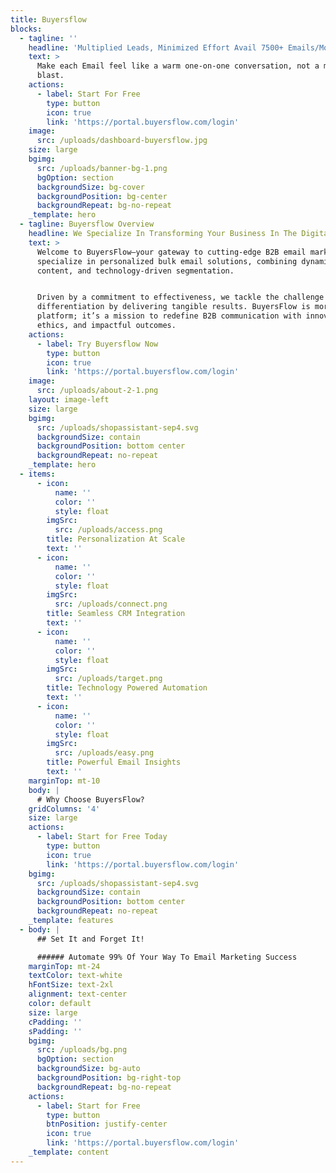 ```yaml
---
title: Buyersflow
blocks:
  - tagline: ''
    headline: 'Multiplied Leads, Minimized Effort Avail 7500+ Emails/Month For Free!'
    text: >
      Make each Email feel like a warm one-on-one conversation, not a mass
      blast.
    actions:
      - label: Start For Free
        type: button
        icon: true
        link: 'https://portal.buyersflow.com/login'
    image:
      src: /uploads/dashboard-buyersflow.jpg
    size: large
    bgimg:
      src: /uploads/banner-bg-1.png
      bgOption: section
      backgroundSize: bg-cover
      backgroundPosition: bg-center
      backgroundRepeat: bg-no-repeat
    _template: hero
  - tagline: Buyersflow Overview
    headline: We Specialize In Transforming Your Business In The Digital Era!
    text: >
      Welcome to BuyersFlow—your gateway to cutting-edge B2B email marketing. We
      specialize in personalized bulk email solutions, combining dynamic
      content, and technology-driven segmentation.


      Driven by a commitment to effectiveness, we tackle the challenge of
      differentiation by delivering tangible results. BuyersFlow is more than a
      platform; it’s a mission to redefine B2B communication with innovation,
      ethics, and impactful outcomes.
    actions:
      - label: Try Buyersflow Now
        type: button
        icon: true
        link: 'https://portal.buyersflow.com/login'
    image:
      src: /uploads/about-2-1.png
    layout: image-left
    size: large
    bgimg:
      src: /uploads/shopassistant-sep4.svg
      backgroundSize: contain
      backgroundPosition: bottom center
      backgroundRepeat: no-repeat
    _template: hero
  - items:
      - icon:
          name: ''
          color: ''
          style: float
        imgSrc:
          src: /uploads/access.png
        title: Personalization At Scale
        text: ''
      - icon:
          name: ''
          color: ''
          style: float
        imgSrc:
          src: /uploads/connect.png
        title: Seamless CRM Integration
        text: ''
      - icon:
          name: ''
          color: ''
          style: float
        imgSrc:
          src: /uploads/target.png
        title: Technology Powered Automation
        text: ''
      - icon:
          name: ''
          color: ''
          style: float
        imgSrc:
          src: /uploads/easy.png
        title: Powerful Email Insights
        text: ''
    marginTop: mt-10
    body: |
      # Why Choose BuyersFlow?
    gridColumns: '4'
    size: large
    actions:
      - label: Start for Free Today
        type: button
        icon: true
        link: 'https://portal.buyersflow.com/login'
    bgimg:
      src: /uploads/shopassistant-sep4.svg
      backgroundSize: contain
      backgroundPosition: bottom center
      backgroundRepeat: no-repeat
    _template: features
  - body: |
      ## Set It and Forget It!

      ###### Automate 99% Of Your Way To Email Marketing Success
    marginTop: mt-24
    textColor: text-white
    hFontSize: text-2xl
    alignment: text-center
    color: default
    size: large
    cPadding: ''
    sPadding: ''
    bgimg:
      src: /uploads/bg.png
      bgOption: section
      backgroundSize: bg-auto
      backgroundPosition: bg-right-top
      backgroundRepeat: bg-no-repeat
    actions:
      - label: Start for Free
        type: button
        btnPosition: justify-center
        icon: true
        link: 'https://portal.buyersflow.com/login'
    _template: content
---
```


